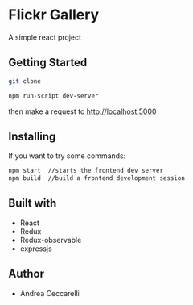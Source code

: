 # Flickr Gallery

A simple react project

## Getting Started

```bash
git clone

npm run-script dev-server
```

then make a request to [http://localhost:5000](Localhost)

## Installing

If you want to try some commands:

```bash
npm start  //starts the frontend dev server
npm build  //build a frontend development session
```

## Built with

* React
* Redux
* Redux-observable
* expressjs

## Author

* Andrea Ceccarelli
